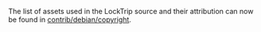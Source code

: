 The list of assets used in the LockTrip source and their attribution can now be found in [contrib/debian/copyright](../contrib/debian/copyright).
